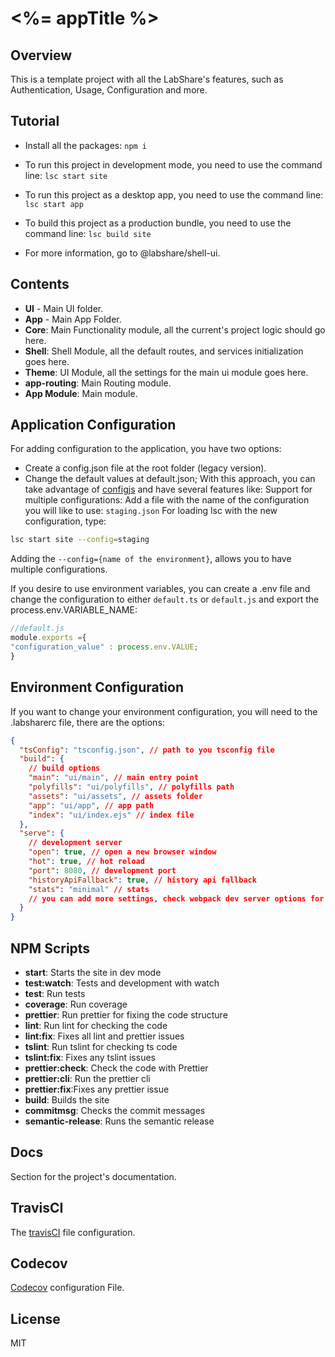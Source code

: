 # <%= appTitle %>

## Overview

This is a template project with all the LabShare's features, such as Authentication, Usage, Configuration and more.

## Tutorial

- Install all the packages: `npm i`

- To run this project in development mode, you need to use the command line: `lsc start site`

* To run this project as a desktop app, you need to use the command line: `lsc start app`

* To build this project as a production bundle, you need to use the command line: `lsc build site`

* For more information, go to @labshare/shell-ui.

## Contents

- **UI** - Main UI folder.
- **App** - Main App Folder.
- **Core**: Main Functionality module, all the current's project logic should go here.
- **Shell**: Shell Module, all the default routes, and services initialization goes here.
- **Theme**: UI Module, all the settings for the main ui module goes here.
- **app-routing**: Main Routing module.
- **App Module**: Main module.

## Application Configuration

For adding configuration to the application, you have two options:

- Create a config.json file at the root folder (legacy version).
- Change the default values at default.json; With this approach, you can take advantage of
  [configjs](https://www.npmjs.com/package/config) and have several features like: Support for multiple configurations:
  Add a file with the name of the configuration you will like to use: `staging.json` For loading lsc with the new
  configuration, type:

```sh
lsc start site --config=staging
```

Adding the `--config={name of the environment}`, allows you to have multiple configurations.

If you desire to use environment variables, you can create a .env file and change the configuration to either
`default.ts` or `default.js` and export the process.env.VARIABLE_NAME:

```js
//default.js
module.exports ={
"configuration_value" : process.env.VALUE;
}
```

## Environment Configuration

If you want to change your environment configuration, you will need to the .labsharerc file, there are the options:

```json
{
  "tsConfig": "tsconfig.json", // path to you tsconfig file
  "build": {
    // build options
    "main": "ui/main", // main entry point
    "polyfills": "ui/polyfills", // polyfills path
    "assets": "ui/assets", // assets folder
    "app": "ui/app", // app path
    "index": "ui/index.ejs" // index file
  },
  "serve": {
    // development server
    "open": true, // open a new browser window
    "hot": true, // hot reload
    "port": 8080, // development port
    "historyApiFallback": true, // history api fallback
    "stats": "minimal" // stats
    // you can add more settings, check webpack dev server options for more // information
  }
}
```

## NPM Scripts

- **start**: Starts the site in dev mode
- **test:watch**: Tests and development with watch
- **test**: Run tests
- **coverage**: Run coverage
- **prettier**: Run prettier for fixing the code structure
- **lint**: Run lint for checking the code
- **lint:fix**: Fixes all lint and prettier issues
- **tslint**: Run tslint for checking ts code
- **tslint:fix**: Fixes any tslint issues
- **prettier:check**: Check the code with Prettier
- **prettier:cli**: Run the prettier cli
- **prettier:fix**:Fixes any prettier issue
- **build**: Builds the site
- **commitmsg**: Checks the commit messages
- **semantic-release**: Runs the semantic release

## Docs

Section for the project's documentation.

## TravisCI

The [travisCI](https://travis-ci.com/) file configuration.

## Codecov

[Codecov](https://codecov.io) configuration File.

## License

MIT
